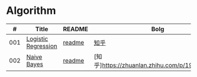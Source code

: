 # Algorithm
| # | Title | README | Bolg |
| ---- | ---- | ---- | ---- |
| 001 | [Logistic Regression](https://zhuanlan.zhihu.com/p/135466683) | [readme](https://github.com/Christmas-Wong/Algorithm/blob/master/LogisticRegression/README.md) | [知乎](https://zhuanlan.zhihu.com/p/135466683) |
| 002 | [Naive Bayes](https://zhuanlan.zhihu.com/p/193161082) | [readme](https://github.com/Christmas-Wong/Algorithm/blob/master/BayesClassification/readme.md) | [知乎]https://zhuanlan.zhihu.com/p/193161082) |
